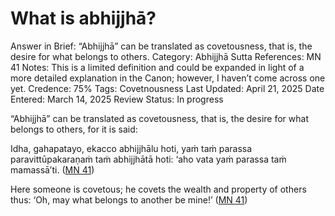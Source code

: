 # What is abhijjhā?

Answer in Brief: “Abhijjhā” can be translated as covetousness, that is, the desire for what belongs to others.
 Category: Abhijjhā
Sutta References: MN 41
Notes: This is a limited definition and could be expanded in light of a more detailed explanation in the Canon; however, I haven’t come across one yet.
Credence: 75%
Tags: Covetnousness
Last Updated: April 21, 2025
Date Entered: March 14, 2025
Review Status: In progress

“Abhijjhā” can be translated as covetousness, that is, the desire for what belongs to others, for it is said: 

Idha, gahapatayo, ekacco abhijjhālu hoti, yaṁ taṁ parassa paravittūpakaraṇaṁ taṁ abhijjhātā hoti: ‘aho vata yaṁ parassa taṁ mamassā’ti. ([MN 41](https://suttacentral.net/mn41/pli/ms?lang=en&layout=plain&reference=none&notes=asterisk&highlight=false&script=latin))

Here someone is covetous; he covets the wealth and property of others thus: ‘Oh, may what belongs to another be mine!’ ([MN 41](https://suttacentral.net/mn41/en/bodhi?lang=en&reference=none&highlight=false))